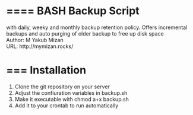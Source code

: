 ====
BASH Backup Script
====
<p> with daily, weeky and monthly backup retention policy. Offers incremental backups and auto purging of older backup to free up disk space
<br /> Author: M Yakub Mizan
<br /> URL: http://mymizan.rocks/
</p>

===
Installation
===
1. Clone the git repository on your server
2. Adjust the confiuration variables in backup.sh
3. Make it executable with chmod a+x backup.sh
4. Add it to your crontab to run automatically 


